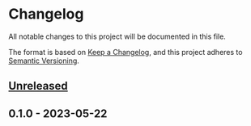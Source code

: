 # Changelog

All notable changes to this project will be documented in this file.

The format is based on [Keep a Changelog](https://keepachangelog.com/en/1.0.0/),
and this project adheres to [Semantic Versioning](https://semver.org/spec/v2.0.0.html).

## [Unreleased]


## 0.1.0 - 2023-05-22

[Unreleased]: https://github.com/BombenProdukt/package_slug/compare/0.1.0...HEAD
